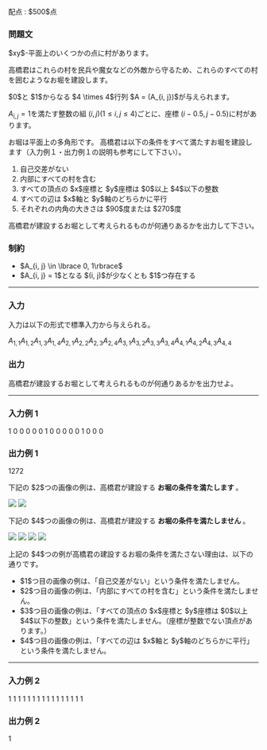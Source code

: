 
<div>

<span>

<span>

<p>
配点 : $500$点
</p>

<div>

<section>

### **問題文**

<p>
$xy$-平面上のいくつかの点に村があります。

高橋君はこれらの村を民兵や魔女などの外敵から守るため、これらのすべての村を囲むようなお堀を建設します。
</p>

<p>
$0$と $1$からなる $4 \times 4$行列 $A = (A_{i, j})$が与えられます。

$A_{i, j} = 1$を満たす整数の組 $(i, j)$$(1 \leq i, j \leq 4)$ごとに、座標 $(i-0.5, j-0.5)$に村があります。
</p>

<p>
お堀は平面上の多角形です。
高橋君は以下の条件をすべて満たすお堀を建設します（入力例１・出力例１の説明も参考にして下さい）。
</p>

<ol>

<li>
自己交差がない
</li>

<li>
内部にすべての村を含む
</li>

<li>
すべての頂点の $x$座標と $y$座標は $0$以上 $4$以下の整数
</li>

<li>
すべての辺は $x$軸と $y$軸のどちらかに平行
</li>

<li>
それぞれの内角の大きさは $90$度または $270$度
</li>

</ol>

<p>
高橋君が建設するお堀として考えられるものが何通りあるかを出力して下さい。
</p>

</section>

</div>

<div>

<section>

### **制約**

<ul>

<li>
$A_{i, j} \in \lbrace 0, 1\rbrace$
</li>

<li>
$A_{i, j} = 1$となる $(i, j)$が少なくとも $1$つ存在する
</li>

</ul>

</section>

</div>

---

<div>

<div>

<section>

### **入力**

<p>
入力は以下の形式で標準入力から与えられる。
</p>

<div>

$A_{1, 1}$$A_{1, 2}$$A_{1, 3}$$A_{1, 4}$$A_{2, 1}$$A_{2, 2}$$A_{2, 3}$$A_{2, 4}$$A_{3, 1}$$A_{3, 2}$$A_{3, 3}$$A_{3, 4}$$A_{4, 1}$$A_{4, 2}$$A_{4, 3}$$A_{4, 4}$
</div>

</section>

</div>

<div>

<section>

### **出力**

<p>
高橋君が建設するお堀として考えられるものが何通りあるかを出力せよ。
</p>

</section>

</div>

</div>

---

<div>

<section>

### **入力例 1**

<div>

1 0 0 0
0 0 1 0
0 0 0 0
1 0 0 0

</div>

</section>

</div>

<div>

<section>

### **出力例 1**

<div>

1272

</div>

<p>
下記の $2$つの画像の例は、高橋君が建設する
<strong>
お堀の条件を満たします
</strong>
。
</p>

<p>

<img src="https://img.atcoder.jp/ghi/7b3181deb4e1df72e4c0661b1137db4d.png">

</img>

<img src="https://img.atcoder.jp/ghi/a1e46c7db32d63942caa7119a4f3a593.png">

</img>

</p>

<p>
下記の $4$つの画像の例は、高橋君が建設する
<strong>
お堀の条件を満たしません
</strong>
。
</p>

<p>

<img src="https://img.atcoder.jp/ghi/335053c01a13eb99e55767a3dc02eb38.png">

</img>

<img src="https://img.atcoder.jp/ghi/c4df3d1fa24557b0d4d94ac0eaa8b9ab.png">

</img>

<img src="https://img.atcoder.jp/ghi/be93de595e9222d5e20c90bd28d24563.png">

</img>

<img src="https://img.atcoder.jp/ghi/37dac3af065c013ce0b8c0ee7591b97a.png">

</img>

</p>

<p>
上記の $4$つの例が高橋君の建設するお堀の条件を満たさない理由は、以下の通りです。
</p>

<ul>

<li>
$1$つ目の画像の例は、「自己交差がない」という条件を満たしません。
</li>

<li>
$2$つ目の画像の例は、「内部にすべての村を含む」という条件を満たしません。
</li>

<li>
$3$つ目の画像の例は、「すべての頂点の $x$座標と $y$座標は $0$以上 $4$以下の整数」という条件を満たしません。（座標が整数でない頂点があります。）
</li>

<li>
$4$つ目の画像の例は、「すべての辺は $x$軸と $y$軸のどちらかに平行」という条件を満たしません。
</li>

</ul>

</section>

</div>

---

<div>

<section>

### **入力例 2**

<div>

1 1 1 1
1 1 1 1
1 1 1 1
1 1 1 1

</div>

</section>

</div>

<div>

<section>

### **出力例 2**

<div>

1

</div>

</section>

</div>

</span>

</span>

</div>
